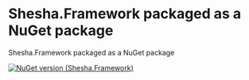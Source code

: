 ﻿# Shesha.Framework packaged as a NuGet package  

Shesha.Framework packaged as a NuGet package

[![NuGet version (Shesha.Framework)](https://img.shields.io/nuget/v/Shesha.Framework?style=flat-square)](https://www.nuget.org/packages/Shesha.Framework/)